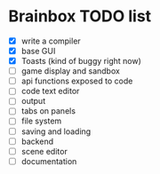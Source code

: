 # Brainbox TODO list
  - [x] write a compiler
  - [x] base GUI
  - [x] Toasts (kind of buggy right now)
  - [ ] game display and sandbox
  - [ ] api functions exposed to code
  - [ ] code text editor
  - [ ] output
  - [ ] tabs on panels
  - [ ] file system
  - [ ] saving and loading
  - [ ] backend
  - [ ] scene editor
  - [ ] documentation

